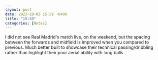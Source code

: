 ```yaml
---
layout: post
date: 2023-10-03 15:39 -0400
title: "15:39"
categories: [Notes]
---
```


I did not see Real Madrid's match live, on the weekend, but the spacing between the forwards and midfield is improved when you compared to previous. Much better built to showcase their technical passing/dribbling rather than highlight their poor aerial ability with long balls.